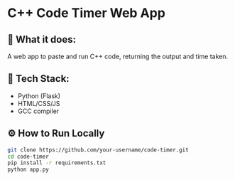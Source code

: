 # C++ Code Timer Web App

## 🚀 What it does:
A web app to paste and run C++ code, returning the output and time taken.

## 🧰 Tech Stack:
- Python (Flask)
- HTML/CSS/JS
- GCC compiler

## ⚙️ How to Run Locally

```bash
git clone https://github.com/your-username/code-timer.git
cd code-timer
pip install -r requirements.txt
python app.py
